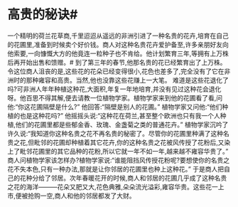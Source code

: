# 高贵的秘诀#
 一个精明的荷兰花草商,千里迢迢从遥远的非洲引进了一种名贵的花卉,培育在自己的花圃里,准备到时候卖个好价钱。商人对这种名贵花卉爱护备至,许多亲朋好友向他索要,一向慷慨大方的他竟连一粒种子也不肯给。他计划繁育三年,等拥有上万株后再开始出售和馈赠。# 到了第三年的春节,他那名贵的花已经繁育出了上万株。令这位商人沮丧的是,这些花的花朵已经变得很小,花色也差多了,完全没有了它在非洲时的那种雍容和高贵。当然,他也没靠这些花赚上一大笔。
难道是这些花退化了吗?可非洲人年年种植这种花,大面积,年复一年地培育,并没有见过这种花会退化呀。他百思不得其解,便去请教一位植物学家。植物学家来到他的花圃看了看,问他:“你这花圃隔壁是什么?”
他回答:“隔壁是别人的花圃。”
植物学家又问他:“他们种植的也是这种花吗?”
他摇摇头说:“这种花在荷兰,甚至整个欧洲也只有我一个人种植,他们的花圃里都是些郁金香、玫瑰、金盏菊之类的普通花卉。”
植物学家沉吟了许久说:“我知道你这种名贵之花不再名贵的秘密了。尽管你的花圃里种满了这种名贵之花,但毗邻的花圃却种植着其它花卉,你的这种名贵之花被风传授了花粉后,又染上了毗邻花圃里的其它品种的花粉,所以它就一年不如一年,越来越不雍容华贵了。”
商人问植物学家该怎样办?植物学家说:“谁能阻挡风传授花粉呢?要想使你的名贵之花不失本色,只有一种办法,那就是让你邻居的花圃里也种上这种花。”
于是商人把自己的花种分给了邻居。次年春暖花开的时候,商人和邻居的花圃几乎成了这种名贵之花的海洋———花朵又肥又大,花色典雅,朵朵流光溢彩,雍容华贵。这些花一上市,便被抢购一空,商人和他的邻居都发了大财。
  